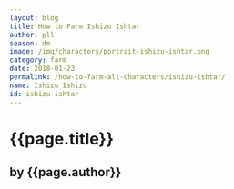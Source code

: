 ```yaml
---
layout: blog
title: How to Farm Ishizu Ishtar
author: pll
season: dm
image: /img/characters/portrait-ishizu-ishtar.png
category: farm
date: 2018-01-23
permalink: /how-to-farm-all-characters/ishizu-ishtar/
name: Ishizu Ishizu
id: ishizu-ishtar
---
```


# {{page.title}}
## by {{page.author}}